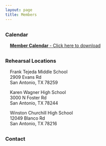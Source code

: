 ```yaml
---
layout: page
title: Members
---
```

<style>
h3 {
    margin-top: 30px;
}
p {
    margin-left: 15px;
}
</style>
### Calendar
<a href="calendar/5points-member-calendar-v1.pdf">__Member Calendar__ - Click here to download</a>

### Rehearsal Locations
Frank Tejeda Middle School  
2909 Evans Rd  
San Antonio, TX 78259  

Karen Wagner High School  
3000 N Foster Rd  
San Antonio, TX 78244  

Winston Churchill High School  
12049 Blanco Rd  
San Antonio, TX 78216  

### Contact
<span id="no-spam"></span>

<script>
  var parts = ['5pointspercussion', 'gmail', 'com', '&#46;', '&#64;'];
  var whole = parts[0] + parts[4] + parts[1] + parts[3] + parts[2];
  document.getElementById('no-spam').innerHTML = whole;
</script>
